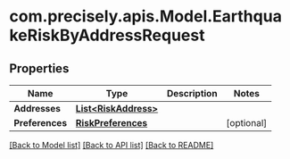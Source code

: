 
# com.precisely.apis.Model.EarthquakeRiskByAddressRequest

## Properties

Name | Type | Description | Notes
------------ | ------------- | ------------- | -------------
**Addresses** | [**List&lt;RiskAddress&gt;**](RiskAddress.md) |  | 
**Preferences** | [**RiskPreferences**](RiskPreferences.md) |  | [optional] 

[[Back to Model list]](../README.md#documentation-for-models)
[[Back to API list]](../README.md#documentation-for-api-endpoints)
[[Back to README]](../README.md)

